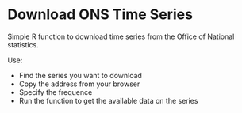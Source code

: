 # Download ONS Time Series
Simple R function to download time series from the Office of National statistics.

Use:
-  Find the series you want to download
-  Copy the address from your browser
-  Specify the frequence
-  Run the function to get the available data on the series

